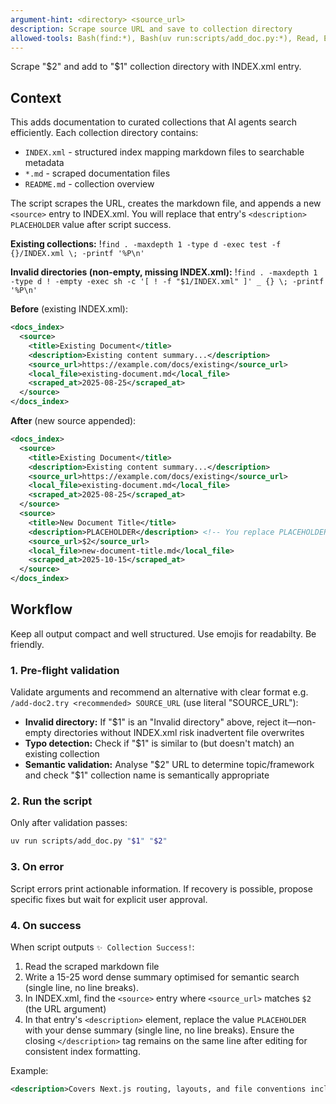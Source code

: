 ```yaml
---
argument-hint: <directory> <source_url>
description: Scrape source URL and save to collection directory
allowed-tools: Bash(find:*), Bash(uv run:scripts/add_doc.py:*), Read, Edit
---
```


Scrape "$2" and add to "$1" collection directory with INDEX.xml entry.

## Context

This adds documentation to curated collections that AI agents search efficiently. Each collection directory contains:

- `INDEX.xml` - structured index mapping markdown files to searchable metadata
- `*.md` - scraped documentation files
- `README.md` - collection overview

The script scrapes the URL, creates the markdown file, and appends a new `<source>` entry to INDEX.xml. You will replace that entry's `<description>` `PLACEHOLDER` value after script success.

**Existing collections:** !`find . -maxdepth 1 -type d -exec test -f {}/INDEX.xml \; -printf '%P\n'`

**Invalid directories (non-empty, missing INDEX.xml):** !`find . -maxdepth 1 -type d ! -empty -exec sh -c '[ ! -f "$1/INDEX.xml" ]' _ {} \; -printf '%P\n'`

**Before** (existing INDEX.xml):

```xml
<docs_index>
  <source>
    <title>Existing Document</title>
    <description>Existing content summary...</description>
    <source_url>https://example.com/docs/existing</source_url>
    <local_file>existing-document.md</local_file>
    <scraped_at>2025-08-25</scraped_at>
  </source>
</docs_index>
```

**After** (new source appended):

```xml
<docs_index>
  <source>
    <title>Existing Document</title>
    <description>Existing content summary...</description>
    <source_url>https://example.com/docs/existing</source_url>
    <local_file>existing-document.md</local_file>
    <scraped_at>2025-08-25</scraped_at>
  </source>
  <source>
    <title>New Document Title</title>
    <description>PLACEHOLDER</description> <!-- You replace PLACEHOLDER -->
    <source_url>$2</source_url>
    <local_file>new-document-title.md</local_file>
    <scraped_at>2025-10-15</scraped_at>
  </source>
</docs_index>
```

## Workflow

Keep all output compact and well structured. Use emojis for readabilty. Be friendly.

### 1. Pre-flight validation

Validate arguments and recommend an alternative with clear format e.g. `/add-doc2.try <recommended> SOURCE_URL` (use literal "SOURCE_URL"):

- **Invalid directory:** If "$1" is an "Invalid directory" above, reject it—non-empty directories without INDEX.xml risk inadvertent file overwrites
- **Typo detection:** Check if "$1" is similar to (but doesn't match) an existing collection
- **Semantic validation:** Analyse "$2" URL to determine topic/framework and check "$1" collection name is semantically appropriate

### 2. Run the script

Only after validation passes:

```bash
uv run scripts/add_doc.py "$1" "$2"
```

### 3. On error

Script errors print actionable information. If recovery is possible, propose specific fixes but wait for explicit user approval.

### 4. On success

When script outputs `✨ Collection Success!`:

1. Read the scraped markdown file
2. Write a 15-25 word dense summary optimised for semantic search (single line, no line breaks).
3. In INDEX.xml, find the `<source>` entry where `<source_url>` matches `$2` (the URL argument)
4. In that entry's `<description>` element, replace the value `PLACEHOLDER` with your dense summary (single line, no line breaks). Ensure the closing `</description>` tag remains on the same line after editing for consistent index formatting.

Example:

```xml
<description>Covers Next.js routing, layouts, and file conventions including dynamic routes, metadata, and project organisation strategies.</description>
```
